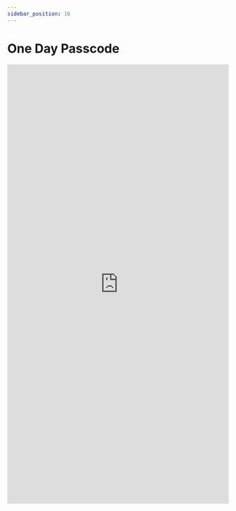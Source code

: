 ```yaml
---
sidebar_position: 16
---
```


# One Day Passcode

<iframe 
  src="https://drive.google.com/file/d/1mUrZ4Pwq7cktglH306PkyR-IfU3qMZz0/preview" 
  width="100%" 
  height="1000px"
  frameBorder="0">
</iframe>
